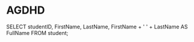 # AGDHD
SELECT studentID, FirstName, LastName, FirstName + ' ' + LastName AS FullName
FROM student;
